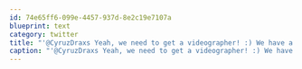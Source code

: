 ```yaml
---
id: 74e65ff6-099e-4457-937d-8e2c19e7107a
blueprint: text
category: twitter
title: "'@CyruzDraxs Yeah, we need to get a videographer! :) We have a few of the iPhone vids on the site."
caption: "'@CyruzDraxs Yeah, we need to get a videographer! :) We have a few of the iPhone vids on the site."
---
```

